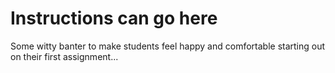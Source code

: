 # Instructions can go here

Some witty banter to make students feel happy and comfortable starting out on their first assignment...
